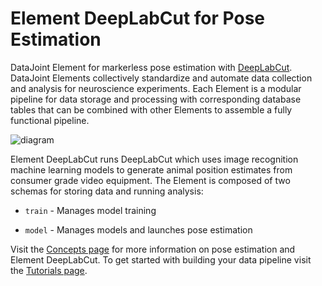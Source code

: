 # Element DeepLabCut for Pose Estimation

DataJoint Element for markerless pose estimation with
[DeepLabCut](https://www.deeplabcut.org/).  DataJoint Elements collectively standardize
and automate data collection and analysis for neuroscience experiments.  Each Element is
a modular pipeline for data storage and processing with corresponding database
tables that can be combined with other Elements to assemble a fully functional pipeline.

![diagram](https://raw.githubusercontent.com/datajoint/element-deeplabcut/main/images/diagram_flowchart.svg)

Element DeepLabCut runs DeepLabCut which uses image recognition machine learning models
to generate animal position estimates from consumer grade video equipment.  The Element
is composed of two schemas for storing data and running analysis:

- `train` - Manages model training
  
- `model` - Manages models and launches pose estimation

Visit the [Concepts page](./concepts.md) for more information on 
pose estimation and Element DeepLabCut.  To get started with building your data pipeline visit the [Tutorials page](./tutorials.md).